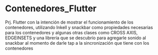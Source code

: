 # Contenedores_Flutter
Prj. Flutter con la intención de mostrar el funcionamiento de los contenedores, utilizando Inkell y snackbar como propiedades necesarias para los contenedores y algunas otras clases como CROSS AXIS, EDGEINSETS y una librería que se descubrío para agregarle sonido al snackbar al momento de darle tap a la sincronización que tiene con los contenedores
